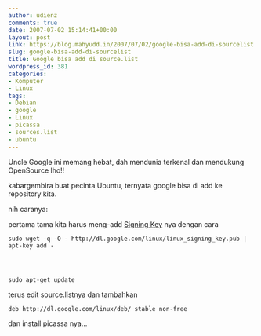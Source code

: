 ```yaml
---
author: udienz
comments: true
date: 2007-07-02 15:14:41+00:00
layout: post
link: https://blog.mahyudd.in/2007/07/02/google-bisa-add-di-sourcelist.html
slug: google-bisa-add-di-sourcelist
title: Google bisa add di source.list
wordpress_id: 381
categories:
- Komputer
- Linux
tags:
- Debian
- google
- Linux
- picassa
- sources.list
- ubuntu
---
```


Uncle Google ini memang hebat, dah mendunia terkenal dan mendukung OpenSource lho!!

kabargembira buat pecinta Ubuntu, ternyata google bisa di add ke repository kita.

nih caranya:

pertama tama kita harus meng-add [Signing  Key](http://www.google.com/linuxrepositories/aboutkey.html) nya dengan cara

    
    sudo wget -q -O - http://dl.google.com/linux/linux_signing_key.pub | apt-key add -



    
    sudo apt-get update


terus edit source.listnya dan tambahkan

    
    deb http://dl.google.com/linux/deb/ stable non-free


dan install picassa nya...

